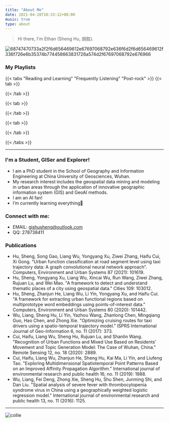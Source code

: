 ```yaml
---
title: "About Me"
date: 2021-04-28T10:33:12+08:00
music: true
type: about
---
```


> Hi there, I'm Ethan (Sheng Hu, 胡胜).

![68747470733a2f2f6d656469612e67697068792e636f6d2f6d656469612f336f726e6b35374b774458663831726a574d2f67697068792e676966](https://cdn.jsdelivr.net/gh/xunhs/image_host@master/PicX/68747470733a2f2f6d656469612e67697068792e636f6d2f6d656469612f336f726e6b35374b774458663831726a574d2f67697068792e676966.6g0wwy3z111c.gif)



### My Playlists

{{< tabs "Reading and Learning" "Frequently Listening" "Post-rock" >}}
  {{< tab >}}

<meting-js
	server="tencent"
	type="playlist"
	id="4279590427"
	preload="metadata">
</meting-js>

  {{< /tab >}}

  {{< tab >}}

<meting-js
	server="netease"
	type="playlist"
	id="3147191936"
	preload="none">
</meting-js>

  {{< /tab >}}

  {{< tab >}}

<meting-js
	server="netease"
	type="playlist"
	id="5478569673"
	preload="none">
</meting-js>

  {{< /tab >}}

{{< /tabs >}}



------------


### I'm a Student, GISer and Explorer!
- I am a PhD student in the School of Geography and Information Engineering at China University of Geosciences, Wuhan. 
- My research interest includes the geospatial data mining and modeling in urban areas through the application of innovative geographic information system (GIS) and GeoAI methods.
- I am an AI fan!
- I’m currently learning everything🤔 


### Connect with me:
- EMAIL: gishusheng@outlook.com
- QQ: 278738411


### Publications
- Hu, Sheng, Song Gao, Liang Wu, Yongyang Xu, Ziwei Zhang, Haifu Cui, Xi Gong. “Urban function classification at road segment level using taxi trajectory data: A graph convolutional neural network approach”. Computers, Environment and Urban Systems 87 (2021): 101619.
- Hu, Sheng, Yongyang Xu, Liang Wu, Xincai Wu, Run Wang, Ziwei Zhang, Rujuan Lu, and Wei Mao. "A framework to detect and understand thematic places of a city using geospatial data." Cities 109: 103012.
-  Hu, Sheng, Zhanjun He, Liang Wu, Li Yin, Yongyang Xu, and Haifu Cui. "A framework for extracting urban functional regions based on multiprototype word embeddings using points-of-interest data." Computers, Environment and Urban Systems 80 (2020): 101442.
-  Wu, Liang, Sheng Hu, Li Yin, Yazhou Wang, Zhanlong Chen, Mingqiang Guo, Hao Chen, and Zhong Xie. "Optimizing cruising routes for taxi drivers using a spatio-temporal trajectory model." ISPRS International Journal of Geo-Information 6, no. 11 (2017): 373.
-  Cui, Haifu, Liang Wu, Sheng Hu, Rujuan Lu, and Shanlin Wang. "Recognition of Urban Functions and Mixed Use Based on Residents’ Movement and Topic Generation Model: The Case of Wuhan, China." Remote Sensing 12, no. 18 (2020): 2889.
-  Cui, Haifu, Liang Wu, Zhanjun He, Sheng Hu, Kai Ma, Li Yin, and Liufeng Tao. "Exploring Multidimensional Spatiotemporal Point Patterns Based on an Improved Affinity Propagation Algorithm." International journal of environmental research and public health 16, no. 11 (2019): 1988.
-  Wu, Liang, Fei Deng, Zhong Xie, Sheng Hu, Shu Shen, Junming Shi, and Dan Liu. "Spatial analysis of severe fever with thrombocytopenia syndrome virus in China using a geographically weighted logistic regression model." International journal of environmental research and public health 13, no. 11 (2016): 1125.


------------



![collie](https://cdn.jsdelivr.net/gh/xunhs/image_host@master/PicX/20210513152718.png)